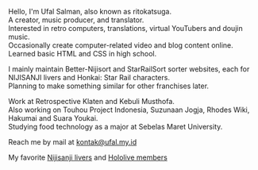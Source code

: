 Hello, I'm Ufal Salman, also known as ritokatsuga.<br>
A creator, music producer, and translator.<br>
Interested in retro computers, translations, virtual YouTubers and doujin music.<br>
Occasionally create computer-related video and blog content online.<br>
Learned basic HTML and CSS in high school.

I mainly maintain Better-Nijisort and StarRailSort sorter websites, each for NIJISANJI livers and Honkai: Star Rail characters.<br>
Planning to make something similar for other franchises later.

Work at Retrospective Klaten and Kebuli Musthofa.<br>
Also working on Touhou Project Indonesia, Suzunaan Jogja, Rhodes Wiki, Hakumai and Suara Youkai.<br>
Studying food technology as a major at Sebelas Maret University.

Reach me by mail at kontak@ufal.my.id

My favorite [Nijisanji livers](https://better-nijisort.pages.dev/?D4RgbAHAnAzArABjGBqbChOAmGZjYIhEmpkgjbbGFVHHEkWEMItWH0XleulvcKjakIG9OjPkWr0mjaakqcJ5FosHzZZdjTnkGG7mMWkj3ERtWkJh2UKPqHJ4-y5km7+1PeOnm+1yczgIyWvpCMgZylKwOTr7MPsGeXhGiko7uVGY5qbRZkQYBPBbZJnGu9nQCqV60qW6i9CLJSaHMSm7hAU1JXvpB0Ul9tcWKHFTApEA) and [Hololive members](https://better-holosort.pages.dev/id?IwNgnAzATGUAxhFUAfaAWA7FTK7-2WDmGOJPOGX2PlJOvgrJbmoKo+ZIroe5ZM2pWvR4E2NCsPHkJ9ESJpiGLBVInz1Zcfyj6F2gRyWb9RUlDxkgA)

<!---
ritokatsuga/ritokatsuga is a ✨ special ✨ repository because its `README.md` (this file) appears on your GitHub profile.
You can click the Preview link to take a look at your changes.
--->

